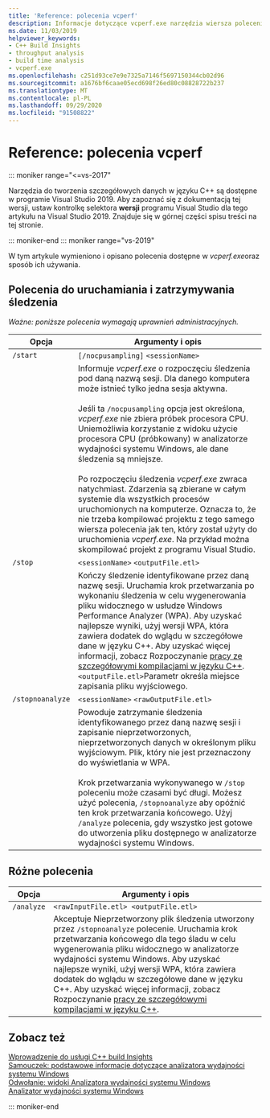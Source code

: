 ```yaml
---
title: 'Reference: polecenia vcperf'
description: Informacje dotyczące vcperf.exe narzędzia wiersza polecenia.
ms.date: 11/03/2019
helpviewer_keywords:
- C++ Build Insights
- throughput analysis
- build time analysis
- vcperf.exe
ms.openlocfilehash: c251d93ce7e9e7325a7146f5697150344cb02d96
ms.sourcegitcommit: a1676bf6caae05ecd698f26ed80c08828722b237
ms.translationtype: MT
ms.contentlocale: pl-PL
ms.lasthandoff: 09/29/2020
ms.locfileid: "91508822"
---
```

# <a name="reference-vcperf-commands"></a>Reference: polecenia vcperf

::: moniker range="<=vs-2017"

Narzędzia do tworzenia szczegółowych danych w języku C++ są dostępne w programie Visual Studio 2019. Aby zapoznać się z dokumentacją tej wersji, ustaw kontrolkę selektora **wersji** programu Visual Studio dla tego artykułu na Visual Studio 2019. Znajduje się w górnej części spisu treści na tej stronie.

::: moniker-end
::: moniker range="vs-2019"

W tym artykule wymieniono i opisano polecenia dostępne w *vcperf.exe*oraz sposób ich używania.

## <a name="commands-to-start-and-stop-traces"></a>Polecenia do uruchamiania i zatrzymywania śledzenia

*Ważne: poniższe polecenia wymagają uprawnień administracyjnych.*

| Opcja           | Argumenty i opis |
|------------------|---------------------------|
| `/start`         | `[/nocpusampling]` `<sessionName>` |
|                  | Informuje *vcperf.exe* o rozpoczęciu śledzenia pod daną nazwą sesji. Dla danego komputera może istnieć tylko jedna sesja aktywna. <br/><br/> Jeśli ta `/nocpusampling` opcja jest określona, *vcperf.exe* nie zbiera próbek procesora CPU. Uniemożliwia korzystanie z widoku użycie procesora CPU (próbkowany) w analizatorze wydajności systemu Windows, ale dane śledzenia są mniejsze. <br/><br/> Po rozpoczęciu śledzenia *vcperf.exe* zwraca natychmiast. Zdarzenia są zbierane w całym systemie dla wszystkich procesów uruchomionych na komputerze. Oznacza to, że nie trzeba kompilować projektu z tego samego wiersza polecenia jak ten, który został użyty do uruchomienia *vcperf.exe*. Na przykład można skompilować projekt z programu Visual Studio. |
| `/stop`          | `<sessionName>` `<outputFile.etl>` |
|                  | Kończy śledzenie identyfikowane przez daną nazwę sesji. Uruchamia krok przetwarzania po wykonaniu śledzenia w celu wygenerowania pliku widocznego w usłudze Windows Performance Analyzer (WPA). Aby uzyskać najlepsze wyniki, użyj wersji WPA, która zawiera dodatek do wglądu w szczegółowe dane w języku C++. Aby uzyskać więcej informacji, zobacz Rozpoczynanie [pracy ze szczegółowymi kompilacjami w języku C++](../get-started-with-cpp-build-insights.md). `<outputFile.etl>`Parametr określa miejsce zapisania pliku wyjściowego. |
| `/stopnoanalyze` | `<sessionName>` `<rawOutputFile.etl>` |
|                  | Powoduje zatrzymanie śledzenia identyfikowanego przez daną nazwę sesji i zapisanie nieprzetworzonych, nieprzetworzonych danych w określonym pliku wyjściowym. Plik, który nie jest przeznaczony do wyświetlania w WPA. <br/><br/> Krok przetwarzania wykonywanego w `/stop` poleceniu może czasami być długi. Możesz użyć polecenia, `/stopnoanalyze` aby opóźnić ten krok przetwarzania końcowego. Użyj `/analyze` polecenia, gdy wszystko jest gotowe do utworzenia pliku dostępnego w analizatorze wydajności systemu Windows. |

## <a name="miscellaneous-commands"></a>Różne polecenia

| Opcja     | Argumenty i opis |
|------------|---------------------------|
| `/analyze` | `<rawInputFile.etl> <outputFile.etl>` |
|            | Akceptuje Nieprzetworzony plik śledzenia utworzony przez `/stopnoanalyze` polecenie. Uruchamia krok przetwarzania końcowego dla tego śladu w celu wygenerowania pliku widocznego w analizatorze wydajności systemu Windows. Aby uzyskać najlepsze wyniki, użyj wersji WPA, która zawiera dodatek do wglądu w szczegółowe dane w języku C++. Aby uzyskać więcej informacji, zobacz Rozpoczynanie [pracy ze szczegółowymi kompilacjami w języku C++](../get-started-with-cpp-build-insights.md). |

## <a name="see-also"></a>Zobacz też

[Wprowadzenie do usługi C++ build Insights](../get-started-with-cpp-build-insights.md)\
[Samouczek: podstawowe informacje dotyczące analizatora wydajności systemu Windows](../tutorials/wpa-basics.md)\
[Odwołanie: widoki Analizatora wydajności systemu Windows](wpa-views.md)\
[Analizator wydajności systemu Windows](/windows-hardware/test/wpt/windows-performance-analyzer)

::: moniker-end
